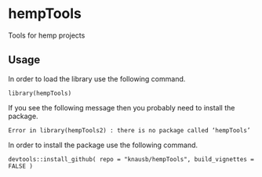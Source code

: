# hempTools
Tools for hemp projects


## Usage

In order to load the library use the following command.

```
library(hempTools)
```

If you see the following message then you probably need to install the package.

```
Error in library(hempTools2) : there is no package called ‘hempTools’
```

In order to install the package use the following command.

```
devtools::install_github( repo = "knausb/hempTools", build_vignettes = FALSE )
```

